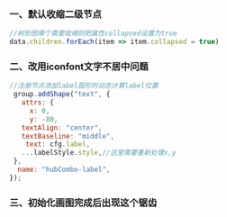 
### 一、默认收缩二级节点

<!-- [控制收缩节点](https://antv-g6.gitee.io/zh/docs/manual/middle/states/defaultBehavior#collapse-expand) -->

```js
//树形图哪个需要收缩则把属性collapsed设置为true
data.children.forEach(item => item.collapsed = true)
```

### 二、改用iconfont文字不居中问题


```js
//注册节点添加label图形时动态计算label位置
 group.addShape("text", {
   attrs: {
     x: 0,
     y: -80,
   textAlign: "center",
   textBaseline: "middle",
    text: cfg.label,
   ...labelStyle.style,//这里需要重新处理x,y
 },
  name: "hubCombo-label",
});

```



### 三、初始化画图完成后出现这个锯齿

<!-- 官方解决思路: [https://github.com/antvis/G6/issues/3896](antv/G6-github-issues) -->
